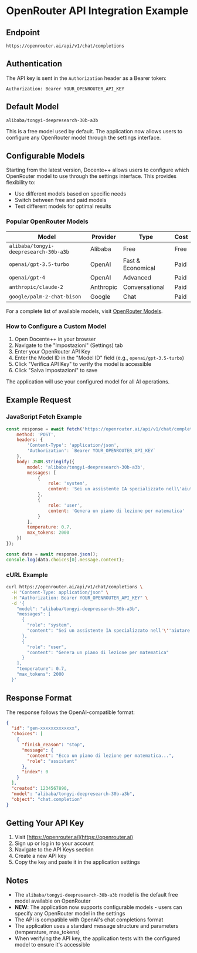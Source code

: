 # OpenRouter API Integration Example

## Endpoint
```
https://openrouter.ai/api/v1/chat/completions
```

## Authentication
The API key is sent in the `Authorization` header as a Bearer token:
```
Authorization: Bearer YOUR_OPENROUTER_API_KEY
```

## Default Model
```
alibaba/tongyi-deepresearch-30b-a3b
```
This is a free model used by default. The application now allows users to configure any OpenRouter model through the settings interface.

## Configurable Models

Starting from the latest version, Docente++ allows users to configure which OpenRouter model to use through the settings interface. This provides flexibility to:

- Use different models based on specific needs
- Switch between free and paid models
- Test different models for optimal results

### Popular OpenRouter Models

| Model | Provider | Type | Cost |
|-------|----------|------|------|
| `alibaba/tongyi-deepresearch-30b-a3b` | Alibaba | Free | Free |
| `openai/gpt-3.5-turbo` | OpenAI | Fast & Economical | Paid |
| `openai/gpt-4` | OpenAI | Advanced | Paid |
| `anthropic/claude-2` | Anthropic | Conversational | Paid |
| `google/palm-2-chat-bison` | Google | Chat | Paid |

For a complete list of available models, visit [OpenRouter Models](https://openrouter.ai/models).

### How to Configure a Custom Model

1. Open Docente++ in your browser
2. Navigate to the "Impostazioni" (Settings) tab
3. Enter your OpenRouter API Key
4. Enter the Model ID in the "Model ID" field (e.g., `openai/gpt-3.5-turbo`)
5. Click "Verifica API Key" to verify the model is accessible
6. Click "Salva Impostazioni" to save

The application will use your configured model for all AI operations.

## Example Request

### JavaScript Fetch Example
```javascript
const response = await fetch('https://openrouter.ai/api/v1/chat/completions', {
    method: 'POST',
    headers: {
        'Content-Type': 'application/json',
        'Authorization': `Bearer YOUR_OPENROUTER_API_KEY`
    },
    body: JSON.stringify({
        model: 'alibaba/tongyi-deepresearch-30b-a3b',
        messages: [
            {
                role: 'system',
                content: 'Sei un assistente IA specializzato nell\'aiutare gli insegnanti con la pianificazione didattica, la creazione di materiali educativi e la gestione della classe. Rispondi sempre in italiano in modo chiaro e professionale.'
            },
            {
                role: 'user',
                content: 'Genera un piano di lezione per matematica'
            }
        ],
        temperature: 0.7,
        max_tokens: 2000
    })
});

const data = await response.json();
console.log(data.choices[0].message.content);
```

### cURL Example
```bash
curl https://openrouter.ai/api/v1/chat/completions \
  -H "Content-Type: application/json" \
  -H "Authorization: Bearer YOUR_OPENROUTER_API_KEY" \
  -d '{
    "model": "alibaba/tongyi-deepresearch-30b-a3b",
    "messages": [
      {
        "role": "system",
        "content": "Sei un assistente IA specializzato nell'\''aiutare gli insegnanti con la pianificazione didattica, la creazione di materiali educativi e la gestione della classe. Rispondi sempre in italiano in modo chiaro e professionale."
      },
      {
        "role": "user",
        "content": "Genera un piano di lezione per matematica"
      }
    ],
    "temperature": 0.7,
    "max_tokens": 2000
  }'
```

## Response Format
The response follows the OpenAI-compatible format:
```json
{
  "id": "gen-xxxxxxxxxxxxx",
  "choices": [
    {
      "finish_reason": "stop",
      "message": {
        "content": "Ecco un piano di lezione per matematica...",
        "role": "assistant"
      },
      "index": 0
    }
  ],
  "created": 1234567890,
  "model": "alibaba/tongyi-deepresearch-30b-a3b",
  "object": "chat.completion"
}
```

## Getting Your API Key

1. Visit [https://openrouter.ai](https://openrouter.ai)
2. Sign up or log in to your account
3. Navigate to the API Keys section
4. Create a new API key
5. Copy the key and paste it in the application settings

## Notes

- The `alibaba/tongyi-deepresearch-30b-a3b` model is the default free model available on OpenRouter
- **NEW**: The application now supports configurable models - users can specify any OpenRouter model in the settings
- The API is compatible with OpenAI's chat completions format
- The application uses a standard message structure and parameters (temperature, max_tokens)
- When verifying the API key, the application tests with the configured model to ensure it's accessible
